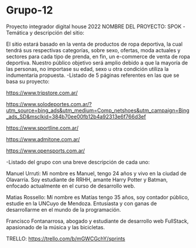 # Grupo-12
Proyecto integrador digital house 2022
NOMBRE DEL PROYECTO: SPOK
-Temática y descripción del sitio:

El sitio estará basado en la venta de productos de ropa deportiva, la cual tendrá sus respectivas categorías, sobre sexo, ofertas, moda actuales y sectores para cada tipo de prenda, en fin, un e-commerce de venta de ropa deportiva.
Nuestro público objetivo será amplio debido a que la mayoría de las personas, no importase su edad, sexo u otra condición utiliza la indumentaria propuesta.
-Listado de 5 páginas referentes en las que se basa su proyecto:


https://www.tripstore.com.ar/

https://www.solodeportes.com.ar/?utm_source=bing_ads&utm_medium=Comp_netshoes&utm_campaign=Bing_ads_SD&msclkid=384b70ee00fb12b4a92313e6f766d3ef

https://www.sportline.com.ar/

https://www.admitone.com.ar/

https://www.opensports.com.ar/

-Listado del grupo con una breve descripción de cada uno:

Manuel Urruti: Mi nombre es Manuel, tengo 24 años y vivo en la ciudad de Olavarría. Soy estudiante de RRHH, amante Harry Potter y Batman, enfocado actualmente en el curso de desarrollo web.

Matias Rossello: Mí nombre es Matías tengo 35 años, soy contador público, estudie en la UNCuyo de Mendoza. Entusiasta y con ganas de desarrollarme en el mundo de la programación.

Francisco Fontanarrosa, abogado y estudiante de desarrollo web FullStack,  apasionado de la música y las bicicletas.

TRELLO:
https://trello.com/b/mGWCGchY/sprints
